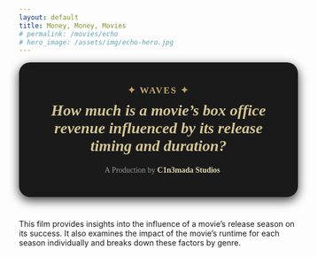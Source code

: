 ```yaml
---
layout: default
title: Money, Money, Movies
# permalink: /movies/echo
# hero_image: /assets/img/echo-hero.jpg
---
```


<!-- Glitter background -->
<div id="starshine">
    <div class="template shine"></div>
</div>

<!-- Title -->
<div style="
   background-color: #1a1a1a;
   padding: 40px; 
   border-radius: 20px; 
   text-align: center; 
   font-family: 'Garamond', serif; 
   box-shadow: 0 6px 18px rgba(0, 0, 0, 0.8); 
   color: white;
   margin-bottom: 40px;">
   <!-- add the margin that should come after the box here -->
   <div style="
      font-size: 1.2em; 
      color: #BFA86A; 
      font-weight: bold; 
      letter-spacing: 2px;">
      ✦ WAVES ✦
   </div>
   <h2 style="
      font-size: 2em; 
      margin: 10px 0; 
      font-style: italic; 
      color: #D4C593;">
      How much is a movie’s box office revenue influenced by its release timing and duration?
   </h2>
   <div style="
      font-size: 1em; 
      color: #999; 
      margin-top: 20px;">
      🎥 A Production by <strong style="color: #E3D9B6;">C1n3mada Studios</strong>
   </div>
</div>


<div class="text-custom">
  This film provides insights into the influence of a movie’s release season on its success. It also examines the impact of the movie’s runtime for each season individually and breaks down these factors by genre.
</div>

<script src="https://code.jquery.com/jquery-3.6.0.min.js"></script>
<script>
  $(function () {
    var body = $("#starshine"),
      template = $(".template.shine"),
      stars = 500,
      sparkle = 20;

    var size = "small";
    var createStar = function () {
      template
        .clone()
        .removeAttr("id")
        .css({
          top: Math.random() * 100 + "%",
          left: Math.random() * 100 + "%",
          animationDelay: Math.random() * sparkle + "s"
        })
        .addClass(size)
        .appendTo(body);
    };

    for (var i = 0; i < stars; i++) {
      if (i % 2 === 0) {
        size = "small";
      } else if (i % 3 === 0) {
        size = "medium";
      } else {
        size = "large";
      }

      createStar();
    }
  });
</script>